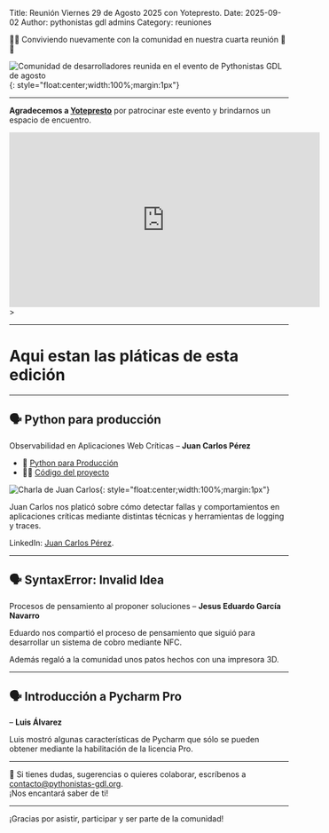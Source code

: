 Title: Reunión Viernes 29 de Agosto 2025 con Yotepresto.
Date: 2025-09-02
Author: pythonistas gdl admins
Category: reuniones

<script src="https://platform.linkedin.com/badges/js/profile.js" async defer type="text/javascript"></script>

🐍🐍 Conviviendo nuevamente con la comunidad en nuestra cuarta reunión 🐍🐍

![Comunidad de desarrolladores reunida en el evento de Pythonistas GDL de agosto]({static}/images/290825/290825_comunidad.jpeg){: style="float:center;width:100%;margin:1px"}

---

**Agradecemos a <a href="https://yotepresto.com" target="_blank">Yotepresto</a>**
por patrocinar este evento y brindarnos un espacio de encuentro.

<div>
  <iframe width="560" height="315" src="https://www.youtube.com/embed/TiY0xM5TQfk?si=iLND5q65jzzLCPk9" title="YouTube video player" frameborder="0" allow="accelerometer; autoplay; clipboard-write; encrypted-media; gyroscope; picture-in-picture; web-share" referrerpolicy="strict-origin-when-cross-origin" allowfullscreen></iframe>
</div>>

---

# Aqui estan las pláticas de esta edición

---
## 🗣️ Python para producción
Observabilidad en Aplicaciones Web Críticas
– **Juan Carlos Pérez**

- 📄 <a href="{static}/pdfs/250829-python-para-producción.pdf" target="_blank">Python para Producción</a>
- 🧑‍💻 <a href="https://github.com/Pythonistas-GDL/pythonistas_gdl_ago_25" target="_blank">Código del proyecto</a>

![Charla de Juan Carlos]({static}/images/290825/290825_juan_carlos_charla.jpeg){: style="float:center;width:100%;margin:1px"}


Juan Carlos nos platicó sobre cómo detectar fallas y comportamientos en
aplicaciones críticas mediante distintas técnicas y herramientas de logging y
traces.

LinkedIn: <a href="https://www.linkedin.com/in/jcperez91/" target="_blank">Juan Carlos Pérez</a>.

---


## 🗣️ SyntaxError: Invalid Idea
Procesos de pensamiento al proponer soluciones
– **Jesus Eduardo García Navarro**

Eduardo nos compartió el proceso de pensamiento que siguió para desarrollar
un sistema de cobro mediante NFC.

Además regaló a la comunidad unos patos hechos con una impresora 3D.


---

## 🗣️ Introducción a Pycharm Pro
– **Luis Álvarez**

Luis mostró algunas características de Pycharm que sólo se pueden obtener
mediante la habilitación de la licencia Pro.

<div class="badge-base LI-profile-badge" data-locale="en_US" data-size="medium" data-theme="dark" data-type="VERTICAL" data-vanity="luis-alvarez-752290149" data-version="v1"></div>

---

💌 Si tienes dudas, sugerencias o quieres colaborar, escríbenos a [contacto@pythonistas-gdl.org](mailto:contacto@pythonistas-gdl.org).  
¡Nos encantará saber de ti!

---

¡Gracias por asistir, participar y ser parte de la comunidad!
